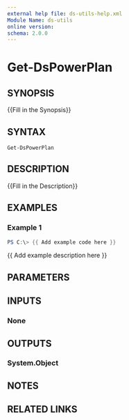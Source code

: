 ```yaml
---
external help file: ds-utils-help.xml
Module Name: ds-utils
online version:
schema: 2.0.0
---
```


# Get-DsPowerPlan

## SYNOPSIS
{{Fill in the Synopsis}}

## SYNTAX

```
Get-DsPowerPlan
```

## DESCRIPTION
{{Fill in the Description}}

## EXAMPLES

### Example 1
```powershell
PS C:\> {{ Add example code here }}
```

{{ Add example description here }}

## PARAMETERS

## INPUTS

### None

## OUTPUTS

### System.Object
## NOTES

## RELATED LINKS
